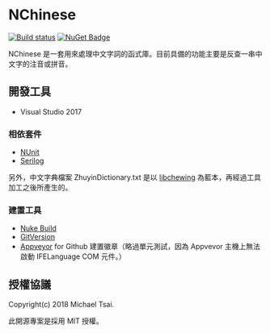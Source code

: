 # NChinese

[![Build status](https://ci.appveyor.com/api/projects/status/mtuddcaa62v7kmta/branch/master?svg=true)](https://ci.appveyor.com/project/huanlin/nchinese/branch/master) [![NuGet Badge](https://buildstats.info/nuget/nchinese)](https://www.nuget.org/packages/NChinese/)

NChinese 是一套用來處理中文字詞的函式庫。目前具備的功能主要是反查一串中文字的注音或拼音。

## 開發工具

 * Visual Studio 2017

### 相依套件

 * [NUnit](http://nunit.org/) 
 * [Serilog](https://serilog.net/)

另外，中文字典檔案 ZhuyinDictionary.txt 是以 [libchewing](https://github.com/chewing/libchewing) 為藍本，再經過工具加工之後所產生的。

### 建置工具
 
 * [Nuke Build](https://nuke.build/)
 * [GitVersion](https://github.com/GitTools/GitVersion)
 * [Appveyor](https://www.appveyor.com/) for Github 建置徽章（略過單元測試，因為 Appvevor 主機上無法啟動 IFELanguage COM 元件。）

## 授權協議

Copyright(c) 2018 Michael Tsai.

此開源專案是採用 MIT 授權。
